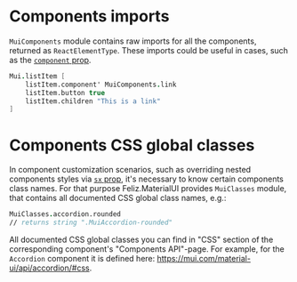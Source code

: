 # Components imports

`MuiComponents` module contains raw imports for all the components, returned as `ReactElementType`. These imports could be useful in cases, such as the [`component` prop](https://mui.com/material-ui/guides/composition/#component-prop).

```fsharp
Mui.listItem [
    listItem.component' MuiComponents.link
    listItem.button true
    listItem.children "This is a link"
]
```

# Components CSS global classes

In component customization scenarios, such as overriding nested components styles via [`sx` prop](https://mui.com/material-ui/customization/how-to-customize/#the-sx-prop), it's necessary to know certain components class names. For that purpose Feliz.MaterialUI provides `MuiClasses` module, that contains all documented CSS global class names, e.g.:

```fsharp
MuiClasses.accordion.rounded
// returns string ".MuiAccordion-rounded"
```

All documented CSS global classes you can find in "CSS" section of the corresponding component's "Components API"-page. For example, for the `Accordion` component it is defined here: https://mui.com/material-ui/api/accordion/#css.
